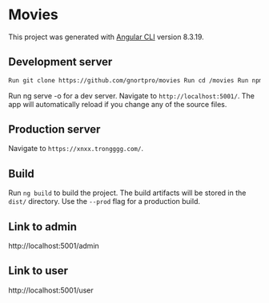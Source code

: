 # Movies

This project was generated with [Angular CLI](https://github.com/angular/angular-cli) version 8.3.19.

## Development server

```html
Run git clone https://github.com/gnortpro/movies Run cd /movies Run npm install
```

Run ng serve -o for a dev server. Navigate to `http://localhost:5001/`. The app will automatically reload if you change any of the source files.

## Production server

Navigate to `https://xnxx.trongggg.com/`.

## Build

Run `ng build` to build the project. The build artifacts will be stored in the `dist/` directory. Use the `--prod` flag for a production build.

## Link to admin

http://localhost:5001/admin

## Link to user

http://localhost:5001/user
